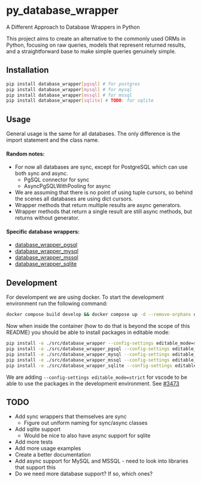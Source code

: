 # py_database_wrapper

A Different Approach to Database Wrappers in Python

This project aims to create an alternative to the commonly used ORMs in Python, focusing on raw queries, models that represent returned results, and a straightforward base to make simple queries genuinely simple.

## Installation

```bash
pip install database_wrapper[pgsql] # for postgres
pip install database_wrapper[mysql] # for mysql
pip install database_wrapper[mssql] # for mssql
pip install database_wrapper[sqlite] # TODO: for sqlite
```

## Usage

General usage is the same for all databases. The only difference is the import statement and the class name.

#### Random notes:

* For now all databases are sync, except for PostgreSQL which can use both sync and async.
    * PgSQL connector for sync
    * AsyncPgSQLWithPooling for async
* We are assuming that there is no point of using tuple cursors, so behind the scenes all databases are using dict cursors.
* Wrapper methods that return multiple results are async generators.
* Wrapper methods that return a single result are still async methods, but returns without generator.


#### Specific database wrappers:

* [database_wrapper_pgsql](src/database_wrapper_pgsql)
* [database_wrapper_mysql](src/database_wrapper_mysql)
* [database_wrapper_mssql](src/database_wrapper_mssql)
* [database_wrapper_sqlite](src/database_wrapper_sqlite)


## Development

For develompent we are using docker. To start the development environment run the following command:

```bash
docker compose build develop && docker compose up -d --remove-orphans develop
```

Now when inside the container (how to do that is beyond the scope of this README) you should be able to install packages in editable mode:

```bash
pip install -e ./src/database_wrapper --config-settings editable_mode=strict
pip install -e ./src/database_wrapper_pgsql --config-settings editable_mode=strict
pip install -e ./src/database_wrapper_mysql --config-settings editable_mode=strict
pip install -e ./src/database_wrapper_mssql --config-settings editable_mode=strict
pip install -e ./src/database_wrapper_sqlite --config-settings editable_mode=strict
```

We are adding `--config-settings editable_mode=strict` for vscode to be able to use the packages in the development environment. See [#3473](https://github.com/microsoft/pylance-release/issues/3473)


## TODO

* Add sync wrappers that themselves are sync
    * Figure out uniform naming for sync/async classes
* Add sqlite support
    * Would be nice to also have async support for sqlite
* Add more tests
* Add more usage examples
* Create a better documentation
* Add async support for MySQL and MSSQL - need to look into libraries that support this
* Do we need more database support? If so, which ones?
